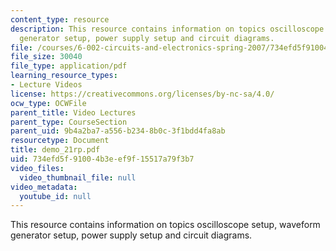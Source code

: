 ```yaml
---
content_type: resource
description: This resource contains information on topics oscilloscope setup, waveform
  generator setup, power supply setup and circuit diagrams.
file: /courses/6-002-circuits-and-electronics-spring-2007/734efd5f91004b3eef9f15517a79f3b7_demo_21rp.pdf
file_size: 30040
file_type: application/pdf
learning_resource_types:
- Lecture Videos
license: https://creativecommons.org/licenses/by-nc-sa/4.0/
ocw_type: OCWFile
parent_title: Video Lectures
parent_type: CourseSection
parent_uid: 9b4a2ba7-a556-b234-8b0c-3f1bdd4fa8ab
resourcetype: Document
title: demo_21rp.pdf
uid: 734efd5f-9100-4b3e-ef9f-15517a79f3b7
video_files:
  video_thumbnail_file: null
video_metadata:
  youtube_id: null
---
```

This resource contains information on topics oscilloscope setup, waveform generator setup, power supply setup and circuit diagrams.